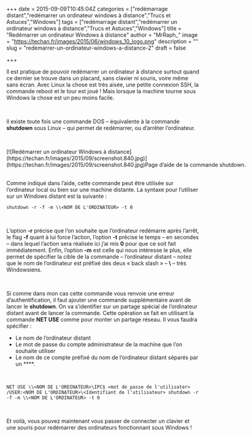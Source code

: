 +++
date = 2015-09-09T10:45:04Z
categories = ["redémarrage distant","redémarrer un ordinateur windows à distance","Trucs et Astuces","Windows"]
tags = ["redémarrage distant","redémarrer un ordinateur windows à distance","Trucs et Astuces","Windows"]
title = "Redémarrer un ordinateur Windows à distance"
author = "MrRaph_"
image = "https://techan.fr/images/2015/06/windows_10_logo.png"
description = ""
slug = "redemarrer-un-ordinateur-windows-a-distance-2"
draft = false

+++


Il est pratique de pouvoir redémarrer un ordinateur à distance surtout quand ce dernier se trouve dans un placard, sans clavier ni souris, voire même sans écran. Avec Linux la chose est très aisée, une petite connexion SSH, la commande reboot et le tour est joué ! Mais lorsque la machine tourne sous Windows la chose est un peu moins facile.

 

Il existe toute fois une commande DOS – équivalente à la commande **shutdown** sous Linux – qui permet de redémarrer, ou d’arrêter l’ordinateur.

 

<div class="wp-caption aligncenter" id="attachment_1712" style="width: 664px">[![Redémarrer un ordinateur Windows à distance](https://techan.fr/images/2015/09/screenshot.840.jpg)](https://techan.fr/images/2015/09/screenshot.840.jpg)Page d’aide de la commande shutdown.

</div> 

Comme indiqué dans l’aide, cette commande peut être utilisée sur l’ordinateur local ou bien sur une machine distante. La syntaxe pour l’utiliser sur un Windows distant est la suivante :

    shutdown -r -f -m \\<NOM DE L'ORDINATEUR> -t 0

 

L’option **-r** précise que l’on souhaite que l’ordinateur redémarre après l’arrêt, le flag **-f** quant à lui force l’action, l’option **-t** précise le temps – en secondes – dans lequel l’action sera réalisée ici j’ai mis **0** pour que ce soit fait immédiatement. Enfin, l’option **-m** est celle qui nous intéresse le plus, elle permet de spécifier la cible de la commande – l’ordinateur distant – notez que le nom de l’ordinateur est préfixé des deux « back slash » – **\\** – très Windowsiens.

 

Si comme dans mon cas cette commande vous renvoie une erreur d’authentification, il faut ajouter une commande supplémentaire avant de lancer le **shutdown**. On va s’identifier sur un partage spécial de l’ordinateur distant avant de lancer la commande. Cette opération se fait en utilisant la commande **NET USE** comme pour monter un partage réseau. Il vous faudra spécifier :

- Le nom de l’ordinateur distant
- Le mot de passe du compte administrateur de la machine que l’on souhaite utiliser
- Le nom de ce compte préfixé du nom de l’ordinateur distant séparés par un **\**.

 

    NET USE \\<NOM DE L'ORDINATEUR>\IPC$ <mot de passe de l'utilisater> /USER:<NOM DE L'ORDINATEUR>\<Identifiant de l'utilisateur> shutdown -r -f -m \\<NOM DE L'ORDINATEUR> -t 0

 

Et voilà, vous pouvez maintenant vous passer de connecter un clavier et une souris pour redémarrer des ordinateurs fonctionnant sous Windows !

 
